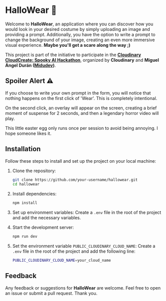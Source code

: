 # HalloWear 🎃

Welcome to **HalloWear**, an application where you can discover how you would look in your desired costume by simply uploading an image and providing a prompt. Additionally, you have the option to write a prompt to change the background of your image, creating an even more immersive visual experience. **Maybe you'll get a scare along the way ;)**


This project is part of the initiative to participate in the [**Cloudinary CloudCreate: Spooky AI Hackathon**](https://cloudinary.com/blog/cloudinary-cloudcreate-spooky-ai-hackathon), organized by **Cloudinary** and **Miguel Ángel Durán ([Midudev](https://github.com/midudev))**.

## Spoiler Alert ⚠️

If you choose to write your own prompt in the form, you will notice that nothing happens on the first click of 'Wear'. This is completely intentional.

On the second click, an overlay will appear on the screen, creating a brief moment of suspense for 2 seconds, and then a legendary horror video will play.

This little easter egg only runs once per session to avoid being annoying. I hope someone likes it.


## Installation

Follow these steps to install and set up the project on your local machine:

1. Clone the repository:
    ```sh
    git clone https://github.com/your-username/hallowear.git
    cd hallowear
    ```

2. Install dependencies:
    ```sh
    npm install
    ```

3. Set up environment variables:
    Create a `.env` file in the root of the project and add the necessary variables.

4. Start the development server:
    ```sh
    npm run dev
    ```

5. Set the environment variable `PUBLIC_CLOUDINARY_CLOUD_NAME`:
    Create a `.env` file in the root of the project and add the following line:
    ```sh
    PUBLIC_CLOUDINARY_CLOUD_NAME=your_cloud_name
    ```

## Feedback

Any feedback or suggestions for **HalloWear** are welcome. Feel free to open an issue or submit a pull request. Thank you.
